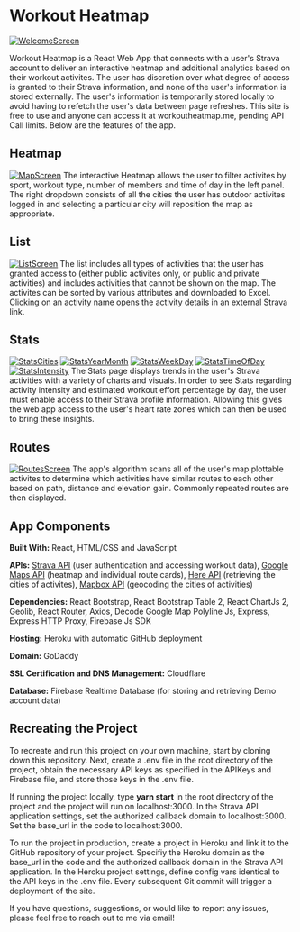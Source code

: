# Workout Heatmap
[![WelcomeScreen](https://i.postimg.cc/NF4wZNsR/Welcome-Screen.png)](https://postimg.cc/T5pSDJWP)

Workout Heatmap is a React Web App that connects with a user's Strava account to deliver an interactive
heatmap and additional analytics based on their workout activites. The user has discretion over what degree
of access is granted to their Strava information, and none of the user's information is stored externally.
The user's information is temporarily stored locally to avoid having to refetch the user's data between
page refreshes. This site is free to use and anyone can access it at workoutheatmap.me, pending API Call limits. 
Below are the features of the app.

## Heatmap
[![MapScreen](https://i.postimg.cc/QCphpsLn/Map-Screen.png)](https://postimg.cc/zHXsrsGn)
The interactive Heatmap allows the user to filter activites by sport, workout type, number of members and
time of day in the left panel. The right dropdown consists of all the cities the user has outdoor activites
logged in and selecting a particular city will reposition the map as appropriate.

## List
[![ListScreen](https://i.postimg.cc/SQGPzjHb/List-Screen.png)](https://postimg.cc/PNPygftS)
The list includes all types of activities that the user has granted access to (either public activites only,
or public and private activities) and includes activities that cannot be shown on the map. The activites can
be sorted by various attributes and downloaded to Excel. Clicking on an activity name opens the
activity details in an external Strava link.

## Stats
[![StatsCities](https://i.postimg.cc/ZRmNcRC0/Stats-Cities.png)](https://postimg.cc/qtmgBpcd)
[![StatsYearMonth](https://i.postimg.cc/MG7MvSdw/Stats-Year-Month.png)](https://postimg.cc/B8vQVRr7)
[![StatsWeekDay](https://i.postimg.cc/gk1nsJ7d/Stats-Week-Day.png)](https://postimg.cc/CzHhLFY6)
[![StatsTimeOfDay](https://i.postimg.cc/CxjL44DH/Stats-Time-Of-Day.png)](https://postimg.cc/PC5jXYSP)
[![StatsIntensity](https://i.postimg.cc/4xTXnhMK/Stats-Intensity.png)](https://postimg.cc/vcXJNDG)
The Stats page displays trends in the user's Strava activities with a variety of charts and visuals.
In order to see Stats regarding activity intensity and estimated workout effort percentage by day,
the user must enable access to their Strava profile information. Allowing this gives the web app
access to the user's heart rate zones which can then be used to bring these insights.

## Routes
[![RoutesScreen](https://i.postimg.cc/x14DMJpy/Routes-Screen.png)](https://postimg.cc/87M0V5Sj)
The app's algorithm scans all of the user's map plottable activites to determine which activities have similar
routes to each other based on path, distance and elevation gain. Commonly repeated routes are then displayed.

## App Components
**Built With:** React, HTML/CSS and JavaScript

**APIs:** [Strava API](http://developers.strava.com/docs/reference/) (user authentication and accessing workout data), [Google Maps API](https://developers.google.com/maps/documentation/javascript/overview) (heatmap and individual route cards), [Here API](https://developer.here.com/develop/rest-apis) (retrieving the cities of activites), [Mapbox API](https://docs.mapbox.com/api/) (geocoding the cities of activities)

**Dependencies:** React Bootstrap, React Bootstrap Table 2, React ChartJs 2, Geolib, React Router, Axios, Decode Google Map Polyline Js, Express, Express HTTP Proxy, Firebase Js SDK

**Hosting:** Heroku with automatic GitHub deployment

**Domain:** GoDaddy

**SSL Certification and DNS Management:** Cloudflare

**Database:** Firebase Realtime Database (for storing and retrieving Demo account data)

## Recreating the Project

To recreate and run this project on your own machine, start by cloning down this repository. Next, create a .env file
in the root directory of the project, obtain the necessary API keys as specified in the APIKeys and Firebase file,
and store those keys in the .env file.

If running the project locally, type **yarn start** in the root directory of the project and the project will run on
localhost:3000. In the Strava API application settings, set the authorized callback domain to localhost:3000.
Set the base_url in the code to localhost:3000.

To run the project in production, create a project in Heroku and link it to the GitHub repository of your project.
Specifiy the Heroku domain as the base_url in the code and the authorized callback domain in the Strava API
application. In the Heroku project settings, define config vars identical to the API keys in the .env file.
Every subsequent Git commit will trigger a deployment of the site.

If you have questions, suggestions, or would like to report any issues, please feel free to reach out to me
via email!
